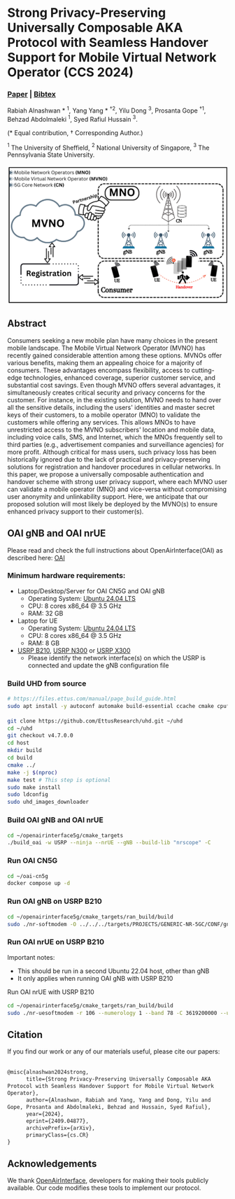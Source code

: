 # Strong Privacy-Preserving Universally Composable AKA Protocol with Seamless Handover Support for Mobile Virtual Network Operator (CCS 2024)

### [Paper](https://arxiv.org/abs/2409.04877) | [Bibtex](#bibtex)

Rabiah Alnashwan \* $^1$, Yang Yang \* $^†{^2}$, Yilu Dong $^3$, Prosanta Gope $^†{^1}$, Behzad Abdolmaleki $^1$, Syed Rafiul Hussain $^3$.


(* Equal contribution, $†$ Corresponding Author.)

$^1$ The University of Sheffield, $^2$ National University of Singapore, $^3$ The Pennsylvania State University.

![System Model](mvno.png)

## Abstract
<!-- **Abstract** -->

Consumers seeking a new mobile plan have many choices in the present mobile landscape. The Mobile Virtual Network Operator (MVNO) has recently gained considerable attention among these options. MVNOs offer various benefits, making them an appealing choice for a majority of consumers. These advantages encompass flexibility, access to cutting-edge technologies, enhanced coverage, superior customer service, and substantial cost savings.  Even though MVNO offers several advantages, it simultaneously creates critical security and privacy concerns for the customer. For instance, in the existing solution, MVNO needs to hand over all the sensitive details, including the users' identities and master secret keys of their customers, to a mobile operator (MNO) to validate the customers while offering any services. This allows MNOs to have unrestricted access to the MVNO subscribers' location and mobile data, including voice calls, SMS, and Internet, which the MNOs frequently sell to third parties (e.g., advertisement companies and surveillance agencies) for more profit. Although critical for mass users, such privacy loss has been historically ignored due to the lack of practical and privacy-preserving solutions for registration and handover procedures in cellular networks. In this paper, we propose a universally composable authentication and handover scheme with strong user privacy support, where each MVNO user can validate a mobile operator (MNO) and vice-versa without compromising user anonymity and unlinkability support.  Here, we anticipate that our proposed solution will most likely be deployed by the MVNO(s) to ensure enhanced privacy support to their customer(s).  






## OAI gNB and OAI nrUE


Please read and check the full instructions about OpenAirInterface(OAI) as described here:
[OAI](https://gitlab.eurecom.fr/oai/openairinterface5g/-/blob/develop/doc/NR_SA_Tutorial_OAI_nrUE.md?ref_type=heads&plain=0)


### Minimum hardware requirements:
- Laptop/Desktop/Server for OAI CN5G and OAI gNB
    - Operating System: [Ubuntu 24.04 LTS](https://releases.ubuntu.com/24.04/ubuntu-24.04.1-desktop-amd64.iso)
    - CPU: 8 cores x86_64 @ 3.5 GHz
    - RAM: 32 GB
- Laptop for UE
    - Operating System: [Ubuntu 24.04 LTS](https://releases.ubuntu.com/24.04/ubuntu-24.04.1-desktop-amd64.iso)
    - CPU: 8 cores x86_64 @ 3.5 GHz
    - RAM: 8 GB
- [USRP B210](https://www.ettus.com/all-products/ub210-kit/), [USRP N300](https://www.ettus.com/all-products/USRP-N300/) or [USRP X300](https://www.ettus.com/all-products/x300-kit/)
    - Please identify the network interface(s) on which the USRP is connected and update the gNB configuration file


### Build UHD from source
```bash
# https://files.ettus.com/manual/page_build_guide.html
sudo apt install -y autoconf automake build-essential ccache cmake cpufrequtils doxygen ethtool g++ git inetutils-tools libboost-all-dev libncurses-dev libusb-1.0-0 libusb-1.0-0-dev libusb-dev python3-dev python3-mako python3-numpy python3-requests python3-scipy python3-setuptools python3-ruamel.yaml

git clone https://github.com/EttusResearch/uhd.git ~/uhd
cd ~/uhd
git checkout v4.7.0.0
cd host
mkdir build
cd build
cmake ../
make -j $(nproc)
make test # This step is optional
sudo make install
sudo ldconfig
sudo uhd_images_downloader
```


### Build OAI gNB and OAI nrUE

```bash
cd ~/openairinterface5g/cmake_targets
./build_oai -w USRP --ninja --nrUE --gNB --build-lib "nrscope" -C
```

### Run OAI CN5G

```bash
cd ~/oai-cn5g
docker compose up -d
```

### Run OAI gNB on USRP B210
```bash
cd ~/openairinterface5g/cmake_targets/ran_build/build
sudo ./nr-softmodem -O ../../../targets/PROJECTS/GENERIC-NR-5GC/CONF/gnb.sa.band78.fr1.106PRB.usrpb210.conf --gNBs.[0].min_rxtxtime 6 --sa -E --continuous-tx
```

### Run OAI nrUE on USRP B210
Important notes:
- This should be run in a second Ubuntu 22.04 host, other than gNB
- It only applies when running OAI gNB with USRP B210

Run OAI nrUE with USRP B210
```bash
cd ~/openairinterface5g/cmake_targets/ran_build/build
sudo ./nr-uesoftmodem -r 106 --numerology 1 --band 78 -C 3619200000 --ue-fo-compensation --sa -E --uicc0.imsi 001010000000001
```




<a name="bibtex"></a>
## Citation

If you find our work or any of our materials useful, please cite our papers:
```

@misc{alnashwan2024strong,
      title={Strong Privacy-Preserving Universally Composable AKA Protocol with Seamless Handover Support for Mobile Virtual Network Operator}, 
      author={Alnashwan, Rabiah and Yang, Yang and Dong, Yilu and Gope, Prosanta and Abdolmaleki, Behzad and Hussain, Syed Rafiul},
      year={2024},
      eprint={2409.04877},
      archivePrefix={arXiv},
      primaryClass={cs.CR}
}

```



## Acknowledgements

We thank [OpenAirInterface](https://openairinterface.org/), developers for making their tools publicly available. Our code modifies these tools to implement our protocol.  

